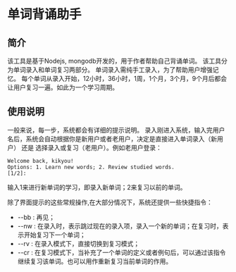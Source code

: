 # 单词背诵助手

## 简介
	
该工具是基于Nodejs, mongodb开发的，用于作者帮助自己背诵单词。
该工具分为单词录入和单词复习两部分。
单词录入需纯手工录入，为了帮助用户增强记忆。
每个单词从录入开始，12小时，36小时，1周，1个月，3个月，9个月后都会让用户复习一遍。如此为一个学习周期。

## 使用说明
	
一般来说，每一步，系统都会有详细的提示说明。
录入刚进入系统，输入完用户名后，系统会自动根据你是新用户或者老用户，决定是直接进入单词录入（新用户） 还是 选择录入或复习（老用户）。例如老用户登录：

```
Welcome back, kikyou!
Options: 1. Learn new words; 2. Review studied words.
[1/2]:
```
	
输入1来进行新单词的学习，即录入新单词；2来复习以前的单词。

除了界面提示的这些常规操作,在大部分情况下，系统还提供一些快捷指令：
* --bb : 再见；
* --nw : 在录入时，表示跳过现在的录入项，录入一个新的单词；在复习时，表示开始复习下一个单词；
* --rv : 在录入模式下，直接切换到复习模式；
* --cr : 在复习模式下，当补充了一个单词的定义或者例句后，可以通过该指令继续复习该单词。也可以用作重新复习当前单词的作用。
	